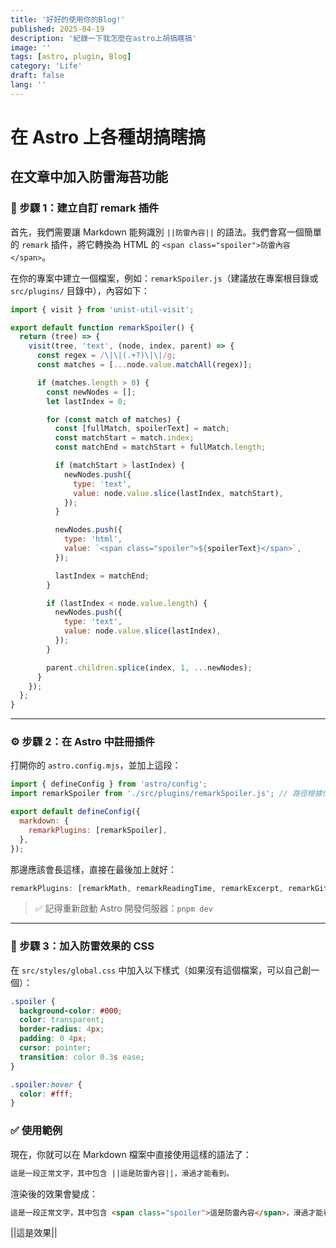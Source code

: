 ```yaml
---
title: '好好的使用你的Blog!'
published: 2025-04-19
description: '紀錄一下我怎麼在astro上胡搞瞎搞'
image: ''
tags: [astro, plugin, Blog]
category: 'Life'
draft: false
lang: ''
---
```




# 在 Astro 上各種胡搞瞎搞

## 在文章中加入防雷海苔功能
### 🔧 步驟 1：建立自訂 remark 插件

首先，我們需要讓 Markdown 能夠識別 `||防雷內容||` 的語法。我們會寫一個簡單的 `remark` 插件，將它轉換為 HTML 的 `<span class="spoiler">防雷內容</span>`。

在你的專案中建立一個檔案，例如：`remarkSpoiler.js`（建議放在專案根目錄或 `src/plugins/` 目錄中），內容如下：

```js
import { visit } from 'unist-util-visit';

export default function remarkSpoiler() {
  return (tree) => {
    visit(tree, 'text', (node, index, parent) => {
      const regex = /\|\|(.+?)\|\|/g;
      const matches = [...node.value.matchAll(regex)];

      if (matches.length > 0) {
        const newNodes = [];
        let lastIndex = 0;

        for (const match of matches) {
          const [fullMatch, spoilerText] = match;
          const matchStart = match.index;
          const matchEnd = matchStart + fullMatch.length;

          if (matchStart > lastIndex) {
            newNodes.push({
              type: 'text',
              value: node.value.slice(lastIndex, matchStart),
            });
          }

          newNodes.push({
            type: 'html',
            value: `<span class="spoiler">${spoilerText}</span>`,
          });

          lastIndex = matchEnd;
        }

        if (lastIndex < node.value.length) {
          newNodes.push({
            type: 'text',
            value: node.value.slice(lastIndex),
          });
        }

        parent.children.splice(index, 1, ...newNodes);
      }
    });
  };
}
```

---

### ⚙️ 步驟 2：在 Astro 中註冊插件

打開你的 `astro.config.mjs`，並加上這段：

```js
import { defineConfig } from 'astro/config';
import remarkSpoiler from './src/plugins/remarkSpoiler.js'; // 路徑根據你的檔案位置調整

export default defineConfig({
  markdown: {
    remarkPlugins: [remarkSpoiler],
  },
});
```
那邊應該會長這樣，直接在最後加上就好：

```js
remarkPlugins: [remarkMath, remarkReadingTime, remarkExcerpt, remarkGithubAdmonitionsToDirectives, remarkDirective, parseDirectiveNode,remarkSpoiler ],
```

> ✅ 記得重新啟動 Astro 開發伺服器：`pnpm dev`

---

### 🎨 步驟 3：加入防雷效果的 CSS

在 `src/styles/global.css` 中加入以下樣式（如果沒有這個檔案，可以自己創一個）：

```css
.spoiler {
  background-color: #000;
  color: transparent;
  border-radius: 4px;
  padding: 0 4px;
  cursor: pointer;
  transition: color 0.3s ease;
}

.spoiler:hover {
  color: #fff;
}
```


### ✅ 使用範例

現在，你就可以在 Markdown 檔案中直接使用這樣的語法了：

```markdown
這是一段正常文字，其中包含 ||這是防雷內容||，滑過才能看到。
```

渲染後的效果會變成：

```html
這是一段正常文字，其中包含 <span class="spoiler">這是防雷內容</span>，滑過才能看到。
```
||這是效果||
